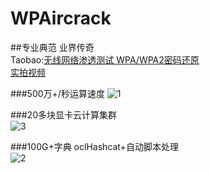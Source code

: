 # WPAircrack
##专业典范 业界传奇  
Taobao:[无线网络渗透测试 WPA/WPA2密码还原](http://item.taobao.com/item.htm?spm=2013.1.w4023-5851862152.4.4cV4MI&id=37813548390)    
[实拍视频](http://www.tudou.com/programs/view/jvlyCt5YUns/)   
 

###500万+/秒运算速度 
![1](http://img3.douban.com/view/photo/large/public/p2247525933.jpg)  

 

###20多块显卡云计算集群   
![3](http://img4.douban.com/view/photo/photo/public/p2247525936.jpg)    



###100G+字典 oclHashcat+自动脚本处理   
![2](http://img4.douban.com/view/photo/large/public/p2247525937.jpg)    

